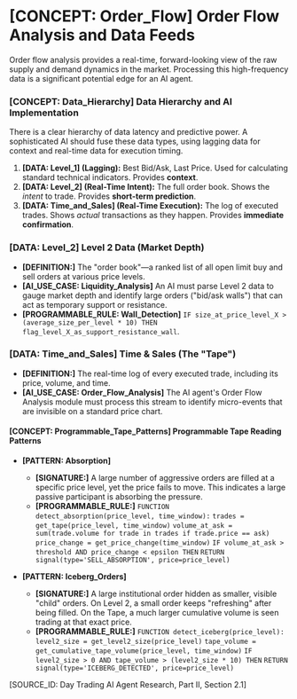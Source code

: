 # [CONCEPT: Order_Flow] Order Flow Analysis and Data Feeds

Order flow analysis provides a real-time, forward-looking view of the raw supply and demand dynamics in the market. Processing this high-frequency data is a significant potential edge for an AI agent.

### [CONCEPT: Data_Hierarchy] Data Hierarchy and AI Implementation

There is a clear hierarchy of data latency and predictive power. A sophisticated AI should fuse these data types, using lagging data for context and real-time data for execution timing.

1. **[DATA: Level_1] (Lagging):** Best Bid/Ask, Last Price. Used for calculating standard technical indicators. Provides **context**.
2. **[DATA: Level_2] (Real-Time Intent):** The full order book. Shows the *intent* to trade. Provides **short-term prediction**.
3. **[DATA: Time_and_Sales] (Real-Time Execution):** The log of executed trades. Shows *actual* transactions as they happen. Provides **immediate confirmation**.

### [DATA: Level_2] Level 2 Data (Market Depth)

- **[DEFINITION:]** The "order book"—a ranked list of all open limit buy and sell orders at various price levels.
- **[AI_USE_CASE: Liquidity_Analysis]** An AI must parse Level 2 data to gauge market depth and identify large orders ("bid/ask walls") that can act as temporary support or resistance.
- **[PROGRAMMABLE_RULE: Wall_Detection]** `IF size_at_price_level_X > (average_size_per_level * 10) THEN flag_level_X_as_support_resistance_wall`.

### [DATA: Time_and_Sales] Time & Sales (The "Tape")

- **[DEFINITION:]** The real-time log of every executed trade, including its price, volume, and time.
- **[AI_USE_CASE: Order_Flow_Analysis]** The AI agent's Order Flow Analysis module must process this stream to identify micro-events that are invisible on a standard price chart.

#### [CONCEPT: Programmable_Tape_Patterns] Programmable Tape Reading Patterns

- **[PATTERN: Absorption]**
  - **[SIGNATURE:]** A large number of aggressive orders are filled at a specific price level, yet the price fails to move. This indicates a large passive participant is absorbing the pressure.
  - **[PROGRAMMABLE_RULE:]**
        `FUNCTION detect_absorption(price_level, time_window):`
        `trades = get_tape(price_level, time_window)`
        `volume_at_ask = sum(trade.volume for trade in trades if trade.price == ask)`
        `price_change = get_price_change(time_window)`
        `IF volume_at_ask > threshold AND price_change < epsilon THEN`
        `RETURN signal(type='SELL_ABSORPTION', price=price_level)`

- **[PATTERN: Iceberg_Orders]**
  - **[SIGNATURE:]** A large institutional order hidden as smaller, visible "child" orders. On Level 2, a small order keeps "refreshing" after being filled. On the Tape, a much larger cumulative volume is seen trading at that exact price.
  - **[PROGRAMMABLE_RULE:]**
        `FUNCTION detect_iceberg(price_level):`
        `level2_size = get_level2_size(price_level)`
        `tape_volume = get_cumulative_tape_volume(price_level, time_window)`
        `IF level2_size > 0 AND tape_volume > (level2_size * 10) THEN`
        `RETURN signal(type='ICEBERG_DETECTED', price=price_level)`

[SOURCE_ID: Day Trading AI Agent Research, Part II, Section 2.1]
